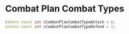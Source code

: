 # Combat Plan Combat Types

```cpp title="Combat Plan Combat Types"
extern const int cCombatPlanCombatTypeAttack = 0;
extern const int cCombatPlanCombatTypeDefend = 1;
```
